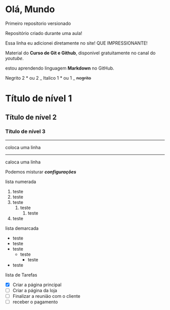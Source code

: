 # Olá, Mundo
 Primeiro repositorio versionado

Repositório criado durante uma aula!

Essa linha eu adicionei diretamente no site!  QUE IMPRESSIONANTE!

Material do **Curso de Git e Github**, disponivel gratuitamente no canal do *youtube*.

estou aprendendo linguagem __Markdown__ no GitHub.

Negrito 2 * ou 2 _
Italico 1 * ou 1 _
~~negrito~~
# Título de nível 1
## Título de nível 2
### Título de nível 3

---
coloca uma linha
***
caloca uma linha

Podemos misturar __*configurações*__

lista numerada

1. teste
1. teste 
1. teste
   1. teste
      1. teste
1. teste

lista demarcada
* teste
* teste 
* teste
   * teste
      * teste
* teste

lista de Tarefas

- [x] Criar a página principal
- [ ] Criar a página da loja
- [ ] Finalizar a reunião com o cliente
- [ ] receber o pagamento